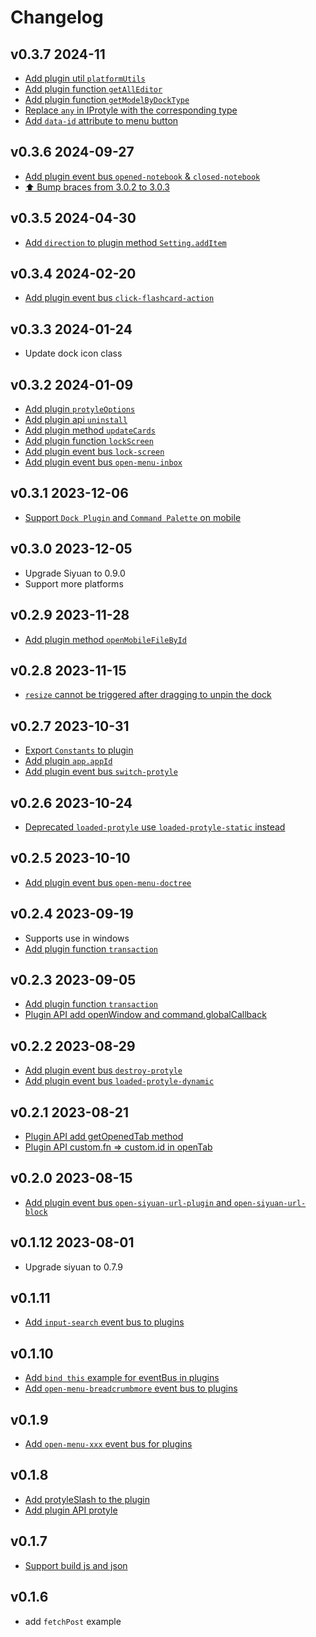 # Changelog

## v0.3.7 2024-11

* [Add plugin util `platformUtils`](https://github.com/siyuan-note/siyuan/issues/12930)
* [Add plugin function `getAllEditor`](https://github.com/siyuan-note/siyuan/issues/12884)
* [Add plugin function `getModelByDockType`](https://github.com/siyuan-note/siyuan/issues/11782)
* [Replace `any` in IProtyle with the corresponding type](https://github.com/siyuan-note/petal/issues/34)
* [Add `data-id` attribute to menu button](https://github.com/siyuan-note/plugin-sample/pull/20)

## v0.3.6 2024-09-27

* [Add plugin event bus `opened-notebook` & `closed-notebook`](https://github.com/siyuan-note/siyuan/issues/11974)
* [⬆️ Bump braces from 3.0.2 to 3.0.3](https://github.com/siyuan-note/plugin-sample/pull/16)

## v0.3.5 2024-04-30

* [Add `direction` to plugin method `Setting.addItem`](https://github.com/siyuan-note/siyuan/issues/11183)

## v0.3.4 2024-02-20

* [Add plugin event bus `click-flashcard-action`](https://github.com/siyuan-note/siyuan/issues/10318)

## v0.3.3 2024-01-24

* Update dock icon class

## v0.3.2 2024-01-09

* [Add plugin `protyleOptions`](https://github.com/siyuan-note/siyuan/issues/10090)
* [Add plugin api `uninstall`](https://github.com/siyuan-note/siyuan/issues/10063)
* [Add plugin method `updateCards`](https://github.com/siyuan-note/siyuan/issues/10065)
* [Add plugin function `lockScreen`](https://github.com/siyuan-note/siyuan/issues/10063)
* [Add plugin event bus `lock-screen`](https://github.com/siyuan-note/siyuan/pull/9967)
* [Add plugin event bus `open-menu-inbox`](https://github.com/siyuan-note/siyuan/pull/9967)

## v0.3.1 2023-12-06

* [Support `Dock Plugin` and `Command Palette` on mobile](https://github.com/siyuan-note/siyuan/issues/9926)

## v0.3.0 2023-12-05

* Upgrade Siyuan to 0.9.0
* Support more platforms

## v0.2.9 2023-11-28

* [Add plugin method `openMobileFileById`](https://github.com/siyuan-note/siyuan/issues/9738)

## v0.2.8 2023-11-15

* [`resize` cannot be triggered after dragging to unpin the dock](https://github.com/siyuan-note/siyuan/issues/9640)

## v0.2.7 2023-10-31

* [Export `Constants` to plugin](https://github.com/siyuan-note/siyuan/issues/9555)
* [Add plugin `app.appId`](https://github.com/siyuan-note/siyuan/issues/9538)
* [Add plugin event bus `switch-protyle`](https://github.com/siyuan-note/siyuan/issues/9454)

## v0.2.6 2023-10-24

* [Deprecated `loaded-protyle` use `loaded-protyle-static` instead](https://github.com/siyuan-note/siyuan/issues/9468)

## v0.2.5 2023-10-10

* [Add plugin event bus `open-menu-doctree`](https://github.com/siyuan-note/siyuan/issues/9351)

## v0.2.4 2023-09-19

* Supports use in windows
* [Add plugin function `transaction`](https://github.com/siyuan-note/siyuan/issues/9172)

## v0.2.3 2023-09-05

* [Add plugin function `transaction`](https://github.com/siyuan-note/siyuan/issues/9172)
* [Plugin API add openWindow and command.globalCallback](https://github.com/siyuan-note/siyuan/issues/9032)

## v0.2.2 2023-08-29

* [Add plugin event bus `destroy-protyle`](https://github.com/siyuan-note/siyuan/issues/9033)
* [Add plugin event bus `loaded-protyle-dynamic`](https://github.com/siyuan-note/siyuan/issues/9021)

## v0.2.1 2023-08-21

* [Plugin API add getOpenedTab method](https://github.com/siyuan-note/siyuan/issues/9002)
* [Plugin API custom.fn => custom.id in openTab](https://github.com/siyuan-note/siyuan/issues/8944)

## v0.2.0 2023-08-15

* [Add plugin event bus `open-siyuan-url-plugin` and `open-siyuan-url-block`](https://github.com/siyuan-note/siyuan/pull/8927)

## v0.1.12 2023-08-01

* Upgrade siyuan to 0.7.9

## v0.1.11

* [Add `input-search` event bus to plugins](https://github.com/siyuan-note/siyuan/issues/8725)

## v0.1.10

* [Add `bind this` example for eventBus in plugins](https://github.com/siyuan-note/siyuan/issues/8668)
* [Add `open-menu-breadcrumbmore` event bus to plugins](https://github.com/siyuan-note/siyuan/issues/8666)

## v0.1.9

* [Add `open-menu-xxx` event bus for plugins ](https://github.com/siyuan-note/siyuan/issues/8617)

## v0.1.8

* [Add protyleSlash to the plugin](https://github.com/siyuan-note/siyuan/issues/8599)
* [Add plugin API protyle](https://github.com/siyuan-note/siyuan/issues/8445)

## v0.1.7

* [Support build js and json](https://github.com/siyuan-note/plugin-sample/pull/8)

## v0.1.6

* add `fetchPost` example
